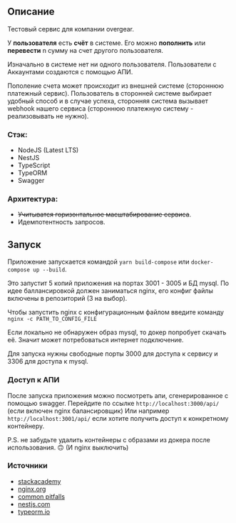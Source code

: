 ## Описание

Тестовый сервис для компании overgear.

У **пользователя** есть **счёт** в системе.
Его можно **пополнить** или **перевести** n сумму на счет другого пользователя.

Изначально в системе нет ни одного пользователя. Пользователи с Аккаунтами создаются с помощью АПИ.

Пополение счета может происходит из внешней системе (стороннюю
платежный сервис). Пользователь в сторонней системе выбирает удобный
способ и в случае успеха, сторонняя система вызывает webhook нашего
сервиса (стороннюю платежную систему - реализовывать не нужно).

### Стэк:

- NodeJS (Latest LTS)
- NestJS
- TypeScript
- TypeORM
- Swagger

### Архитектура:

- ~~Учитыватся горизонтальное масштабирование сервиса~~.
- Идемпотентность запросов.

## Запуск

Приложение запускается командой `yarn build-compose` или `docker-compose up --build`.

Это запустит 5 копий приложения на портах 3001 - 3005 и БД mysql. По идее баллансировкой должен заниматься nginx, его конфиг файлы включены в репозиторий (3 на выбор).

Чтобы запустить nginx с конфигурационным файлом введите команду `nginx -c PATH_TO_CONFIG_FILE`

Если локально не обнаружен образ mysql, то докер попробует скачать её. Значит может потребоваться интернет подключение.

Для запуска нужны свободные порты 3000 для доступа к сервису и 3306 для доступа к mysql.

### Доступ к АПИ

После запуска приложения можно посмотреть апи, сгенерированное с помощью swagger. Перейдите по ссылке `http://localhost:3000/api/` (если включен nginx балансировщик)
Или например `http://localhost:3001/api/` если хотите получить доступ к конкретному контейнеру.

P.S. не забудьте удалить контейнеры с образами из докера после использования. 🙃 (И nginx выключить)

### Источники

- [stackacademy](https://stackacademy.tv/)
- [nginx.org](https://nginx.org/)
- [common pitfalls](https://www.nginx.com/resources/wiki/start/topics/tutorials/config_pitfalls)
- [nestjs.com](https://docs.nestjs.com/)
- [typeorm.io](https://typeorm.io/)
